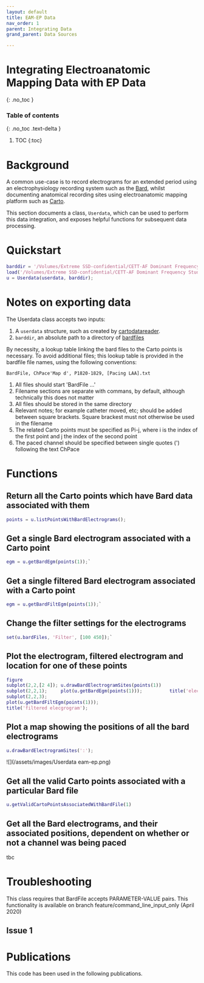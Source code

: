 ```yaml
---
layout: default
title: EAM-EP Data
nav_order: 1
parent: Integrating Data
grand_parent: Data Sources

---
```


# Integrating Electroanatomic Mapping Data with EP Data
{: .no_toc }

### Table of contents
{: .no_toc .text-delta }

1. TOC
{:toc}

# Background
A common use-case is to record electrograms for an extended period using an electrophysiology recording system such as the [Bard](/docs/data-sources/bard/), whilst documenting anatomical recording sites using electroanatomic mapping platform such as [Carto](/docs/data-sources/carto/).

This section documents a class, `Userdata`, which can be used to perform this data integration, and exposes helpful functions for subsequent data processing.

# Quickstart
```matlab
barddir = '/Volumes/Extreme SSD-confidential/CETT-AF Dominant Frequency Study/Data/Case 1';
load('/Volumes/Extreme SSD-confidential/CETT-AF Dominant Frequency Study/Data/Case 1/Study_1331_04_26_2020_17-59-21_1-LA-DF_Points.mat')
u = Userdata(userdata, barddir);
```

# Notes on exporting data
The Userdata class accepts two inputs:
1. A `userdata` structure, such as created by [cartodatareader](/docs/data-sources/carto/).
2. `barddir`, an absolute path to a directory of [bardfiles](/docs/data-sources/bard/)

By necessity, a lookup table linking the bard files to the Carto points is necessary. To avoid additional files; this lookup table is provided in the bardfile file names, using the following conventions:

`BardFile, ChPace'Map d', P1820-1829, [Pacing LAA].txt`

1. All files should start 'BardFile ...'
2. Filename sections are separate with commans, by default, although technically this does not matter
2. All files should be stored in the same directory
3. Relevant notes; for example catheter moved, etc; should be added between square brackets. Square brackest must not otherwise be used in the filename
4. The related Carto points must be specified as Pi-j, where i is the index of the first point and j the index of the second point
5. The paced channel should be specified between single quotes (') following the text ChPace


# Functions

## Return all the Carto points which have Bard data associated with them
```matlab
points = u.listPointsWithBardElectrograms();
```

## Get a single Bard electrogram associated with a Carto point
```matlab
egm = u.getBardEgm(points(1));`
```

## Get a single filtered Bard electrogram associated with a Carto point
```matlab
egm = u.getBardFiltEgm(points(1));`
```

## Change the filter settings for the electrograms
```matlab
set(u.bardFiles, 'Filter', [100 450]);`
```

## Plot the electrogram, filtered electrogram and location for one of these points
```matlab
figure
subplot(2,2,[2 4]); u.drawBardElectrogramSites(points(1))
subplot(2,2,1);     plot(u.getBardEgm(points(1)));          title('elecgrogram');
subplot(2,2,3);     
plot(u.getBardFiltEgm(points(1)));      
title('filtered elecgrogram');
```

## Plot a map showing the positions of all the bard electrograms
```matlab
u.drawBardElectrogramSites(':');
```
![](/assets/images/Userdata eam-ep.png)

## Get all the valid Carto points associated with a particular Bard file
```matlab
u.getValidCartoPointsAssociatedWithBardFile(1)
```

## Get all the Bard electrograms, and their associated positions, dependent on whether or not a channel was being paced

tbc

# Troubleshooting

This class requires that BardFile accepts PARAMETER-VALUE pairs. This functionality is available on branch feature/command_line_input_only (April 2020)

## Issue 1

# Publications

This code has been used in the following publications.
